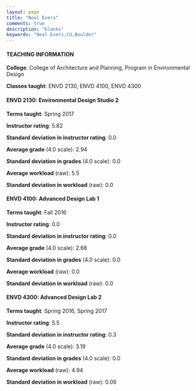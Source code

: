 ```yaml
---
layout: page
title: "Neal Evers" 
comments: true
description: "blanks"
keywords: "Neal Evers,CU,Boulder"
---
```

<head>
<script src="https://ajax.googleapis.com/ajax/libs/jquery/2.1.3/jquery.min.js"></script>
<script src="https://dl.dropboxusercontent.com/s/pc42nxpaw1ea4o9/highcharts.js?dl=0"></script>
<!-- <script src="../assets/js/highcharts.js"></script> -->
<style type="text/css">@font-face {
	font-family: "Bebas Neue";
	src: url(https://www.filehosting.org/file/details/544349/BebasNeue Regular.otf) format("opentype");
	}
	h1.Bebas { 
		font-family: "Bebas Neue", Verdana, Tahoma;
	}
</style>
</head>
	   
#### TEACHING INFORMATION

**College**: College of Architecture and Planning, Program in Environmental Design

**Classes taught**: ENVD 2130, ENVD 4100, ENVD 4300

#### ENVD 2130: Environmental Design Studio 2

**Terms taught**: Spring 2017

**Instructor rating**: 5.82

**Standard deviation in instructor rating**: 0.0

**Average grade** (4.0 scale): 2.94

**Standard deviation in grades** (4.0 scale): 0.0

**Average workload** (raw): 5.5

**Standard deviation in workload** (raw): 0.0

#### ENVD 4100: Advanced Design Lab 1

**Terms taught**: Fall 2016

**Instructor rating**: 0.0

**Standard deviation in instructor rating**: 0.0

**Average grade** (4.0 scale): 2.68

**Standard deviation in grades** (4.0 scale): 0.0

**Average workload** (raw): 0.0

**Standard deviation in workload** (raw): 0.0

#### ENVD 4300: Advanced Design Lab 2

**Terms taught**: Spring 2016, Spring 2017

**Instructor rating**: 5.5

**Standard deviation in instructor rating**: 0.3

**Average grade** (4.0 scale): 3.19

**Standard deviation in grades** (4.0 scale): 0.0

**Average workload** (raw): 4.94

**Standard deviation in workload** (raw): 0.06


